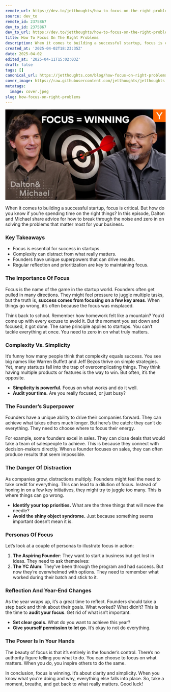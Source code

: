 ```yaml
---
remote_url: https://dev.to/jetthoughts/how-to-focus-on-the-right-problems-12d6
source: dev_to
remote_id: 2375867
dev_to_id: 2375867
dev_to_url: https://dev.to/jetthoughts/how-to-focus-on-the-right-problems-12d6
title: How To Focus On The Right Problems
description: When it comes to building a successful startup, focus is critical. But how do you know if you’re spending time on the right things? In this episode, Dalton and Michael share advice for how to break through the noise and zero in on solving the problems that matter most for your business.
created_at: '2025-04-02T18:23:35Z'
date: 2025-04-02
edited_at: '2025-04-11T15:02:03Z'
draft: false
tags: []
canonical_url: https://jetthoughts.com/blog/how-focus-on-right-problems/
cover_image: https://raw.githubusercontent.com/jetthoughts/jetthoughts.github.io/master/content/blog/how-focus-on-right-problems/cover.jpeg
metatags:
  image: cover.jpeg
slug: how-focus-on-right-problems
---
```

[![How To Focus On The Right Problems](file_0.webp)](https://www.youtube.com/watch?v=z-TeST6LnOk)

When it comes to building a successful startup, focus is critical. But how do you know if you’re spending time on the right things? In this episode, Dalton and Michael share advice for how to break through the noise and zero in on solving the problems that matter most for your business.

### Key Takeaways

*   Focus is essential for success in startups.
*   Complexity can distract from what really matters.
*   Founders have unique superpowers that can drive results.
*   Regular reflection and prioritization are key to maintaining focus.

### The Importance Of Focus

Focus is the name of the game in the startup world. Founders often get pulled in many directions. They might feel pressure to juggle multiple tasks, but the truth is, **success comes from focusing on a few key areas**. When things go wrong, it’s often because the focus was misplaced.

Think back to school. Remember how homework felt like a mountain? You’d come up with every excuse to avoid it. But the moment you sat down and focused, it got done. The same principle applies to startups. You can’t tackle everything at once. You need to zero in on what truly matters.

### Complexity Vs. Simplicity

It’s funny how many people think that complexity equals success. You see big names like Warren Buffett and Jeff Bezos thrive on simple strategies. Yet, many startups fall into the trap of overcomplicating things. They think having multiple products or features is the way to win. But often, it’s the opposite.

*   **Simplicity is powerful.** Focus on what works and do it well.
*   **Audit your time.** Are you really focused, or just busy?

### The Founder’s Superpower

Founders have a unique ability to drive their companies forward. They can achieve what takes others much longer. But here’s the catch: they can’t do everything. They need to choose where to focus their energy.

For example, some founders excel in sales. They can close deals that would take a team of salespeople to achieve. This is because they connect with decision-makers directly. When a founder focuses on sales, they can often produce results that seem impossible.

### The Danger Of Distraction

As companies grow, distractions multiply. Founders might feel the need to take credit for everything. This can lead to a dilution of focus. Instead of honing in on a few key initiatives, they might try to juggle too many. This is where things can go wrong.

*   **Identify your top priorities.** What are the three things that will move the needle?
*   **Avoid the shiny object syndrome.** Just because something seems important doesn’t mean it is.

### Personas Of Focus

Let’s look at a couple of personas to illustrate focus in action:

1.  **The Aspiring Founder**: They want to start a business but get lost in ideas. They need to ask themselves:
2.  **The YC Alum**: They’ve been through the program and had success. But now they’re overwhelmed with options. They need to remember what worked during their batch and stick to it.

### Reflection And Year-End Changes

As the year wraps up, it’s a great time to reflect. Founders should take a step back and think about their goals. What worked? What didn’t? This is the time to **audit your focus**. Get rid of what isn’t important.

*   **Set clear goals.** What do you want to achieve this year?
*   **Give yourself permission to let go.** It’s okay to not do everything.

### The Power Is In Your Hands

The beauty of focus is that it’s entirely in the founder’s control. There’s no authority figure telling you what to do. You can choose to focus on what matters. When you do, you inspire others to do the same.

In conclusion, focus is winning. It’s about clarity and simplicity. When you know what you’re doing and why, everything else falls into place. So, take a moment, breathe, and get back to what really matters. Good luck!
